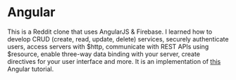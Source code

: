 # Angular
This is a Reddit clone that uses AngularJS & Firebase. I learned how to develop CRUD (create, read, update, delete) services, securely authenticate users, access servers with $http, communicate with REST APIs using $resource, enable three-way data binding with your server, create directives for your user interface and more.
It is an implementation of <a href="https://thinkster.io/angulartutorial/learn-to-build-realtime-webapps/">this</a> Angular tutorial.
